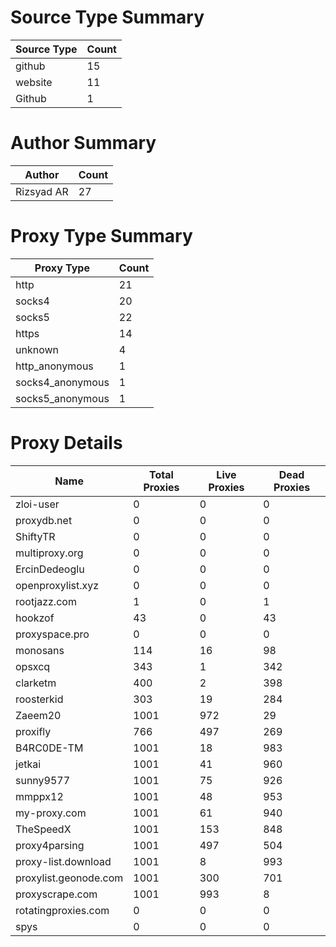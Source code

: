 # Source Type Summary

| Source Type | Count |
|-------------|-------|
| github | 15 |
| website | 11 |
| Github | 1 |


# Author Summary

| Author | Count |
|--------|-------|
| Rizsyad AR | 27 |


# Proxy Type Summary

| Proxy Type | Count |
|------------|-------|
| http | 21 |
| socks4 | 20 |
| socks5 | 22 |
| https | 14 |
| unknown | 4 |
| http_anonymous | 1 |
| socks4_anonymous | 1 |
| socks5_anonymous | 1 |


# Proxy Details

| Name | Total Proxies | Live Proxies | Dead Proxies |
|------|---------------|--------------|---------------|
| zloi-user | 0 | 0 | 0 |
| proxydb.net | 0 | 0 | 0 |
| ShiftyTR | 0 | 0 | 0 |
| multiproxy.org | 0 | 0 | 0 |
| ErcinDedeoglu | 0 | 0 | 0 |
| openproxylist.xyz | 0 | 0 | 0 |
| rootjazz.com | 1 | 0 | 1 |
| hookzof | 43 | 0 | 43 |
| proxyspace.pro | 0 | 0 | 0 |
| monosans | 114 | 16 | 98 |
| opsxcq | 343 | 1 | 342 |
| clarketm | 400 | 2 | 398 |
| roosterkid | 303 | 19 | 284 |
| Zaeem20 | 1001 | 972 | 29 |
| proxifly | 766 | 497 | 269 |
| B4RC0DE-TM | 1001 | 18 | 983 |
| jetkai | 1001 | 41 | 960 |
| sunny9577 | 1001 | 75 | 926 |
| mmppx12 | 1001 | 48 | 953 |
| my-proxy.com | 1001 | 61 | 940 |
| TheSpeedX | 1001 | 153 | 848 |
| proxy4parsing | 1001 | 497 | 504 |
| proxy-list.download | 1001 | 8 | 993 |
| proxylist.geonode.com | 1001 | 300 | 701 |
| proxyscrape.com | 1001 | 993 | 8 |
| rotatingproxies.com | 0 | 0 | 0 |
| spys | 0 | 0 | 0 |

